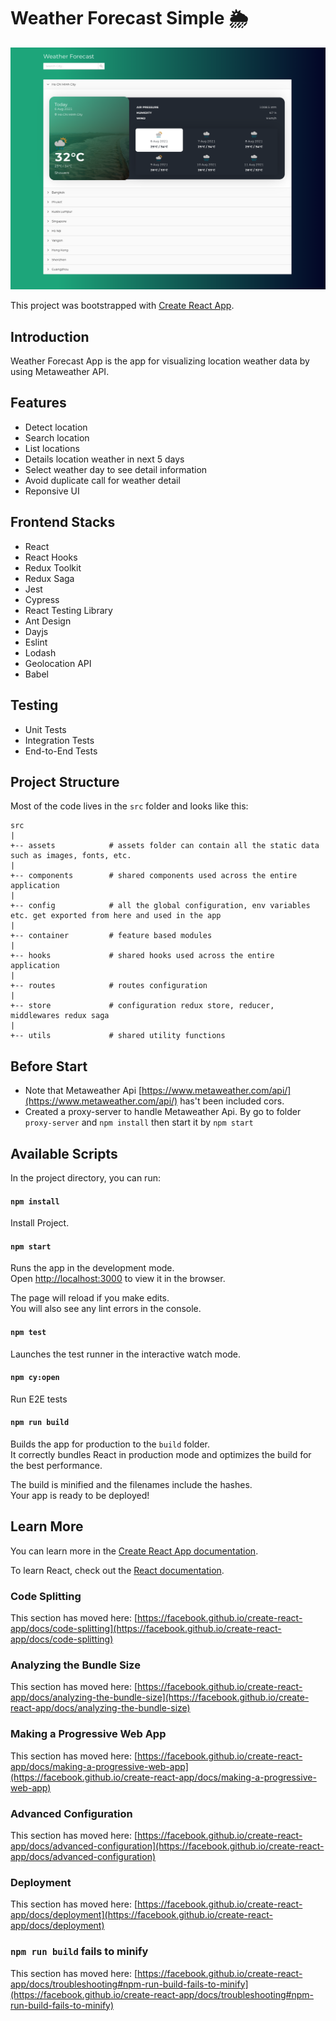 # Weather Forecast Simple 🌦

![Preview](./docs/app.png)

This project was bootstrapped with [Create React App](https://github.com/facebook/create-react-app).

## Introduction
Weather Forecast App is the app for visualizing location weather data by using Metaweather API.

## Features
 - Detect location
 - Search location
 - List locations
 - Details location weather in next 5 days
 - Select weather day to see detail information
 - Avoid duplicate call for weather detail
 - Reponsive UI

## Frontend Stacks
 - React
 - React Hooks
 - Redux Toolkit
 - Redux Saga
 - Jest
 - Cypress
 - React Testing Library
 - Ant Design
 - Dayjs
 - Eslint
 - Lodash
 - Geolocation API
 - Babel

## Testing
 - Unit Tests
 - Integration Tests
 - End-to-End Tests

## Project Structure

Most of the code lives in the `src` folder and looks like this:

```
src
|
+-- assets            # assets folder can contain all the static data such as images, fonts, etc.
|
+-- components        # shared components used across the entire application
|
+-- config            # all the global configuration, env variables etc. get exported from here and used in the app
|
+-- container         # feature based modules
|
+-- hooks             # shared hooks used across the entire application
|
+-- routes            # routes configuration
|
+-- store             # configuration redux store, reducer, middlewares redux saga
|
+-- utils             # shared utility functions
```

## Before Start
  - Note that Metaweather Api [https://www.metaweather.com/api/](https://www.metaweather.com/api/) has't been included cors.
  - Created a proxy-server to handle Metaweather Api. By go to folder `proxy-server` and `npm install` then start it by `npm start`

## Available Scripts

In the project directory, you can run:

#### `npm install`
Install Project.

#### `npm start`

Runs the app in the development mode.\
Open [http://localhost:3000](http://localhost:3000) to view it in the browser.

The page will reload if you make edits.\
You will also see any lint errors in the console.

#### `npm test`

Launches the test runner in the interactive watch mode.

#### `npm cy:open`
Run E2E tests

#### `npm run build`

Builds the app for production to the `build` folder.\
It correctly bundles React in production mode and optimizes the build for the best performance.

The build is minified and the filenames include the hashes.\
Your app is ready to be deployed!

## Learn More

You can learn more in the [Create React App documentation](https://facebook.github.io/create-react-app/docs/getting-started).

To learn React, check out the [React documentation](https://reactjs.org/).

### Code Splitting

This section has moved here: [https://facebook.github.io/create-react-app/docs/code-splitting](https://facebook.github.io/create-react-app/docs/code-splitting)

### Analyzing the Bundle Size

This section has moved here: [https://facebook.github.io/create-react-app/docs/analyzing-the-bundle-size](https://facebook.github.io/create-react-app/docs/analyzing-the-bundle-size)

### Making a Progressive Web App

This section has moved here: [https://facebook.github.io/create-react-app/docs/making-a-progressive-web-app](https://facebook.github.io/create-react-app/docs/making-a-progressive-web-app)

### Advanced Configuration

This section has moved here: [https://facebook.github.io/create-react-app/docs/advanced-configuration](https://facebook.github.io/create-react-app/docs/advanced-configuration)

### Deployment

This section has moved here: [https://facebook.github.io/create-react-app/docs/deployment](https://facebook.github.io/create-react-app/docs/deployment)

### `npm run build` fails to minify

This section has moved here: [https://facebook.github.io/create-react-app/docs/troubleshooting#npm-run-build-fails-to-minify](https://facebook.github.io/create-react-app/docs/troubleshooting#npm-run-build-fails-to-minify)

